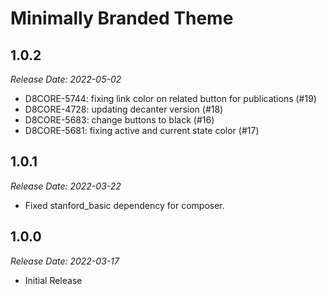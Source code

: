 # Minimally Branded Theme

1.0.2
--------------------------------------------------------------------------------
_Release Date: 2022-05-02_

- D8CORE-5744: fixing link color on related button for publications (#19)
- D8CORE-4728: updating decanter version (#18)
- D8CORE-5683: change buttons to black (#16)
- D8CORE-5681: fixing active and current state color (#17)


1.0.1
--------------------------------------------------------------------------------
_Release Date: 2022-03-22_

- Fixed stanford_basic dependency for composer.

1.0.0
--------------------------------------------------------------------------------
_Release Date: 2022-03-17_

- Initial Release
